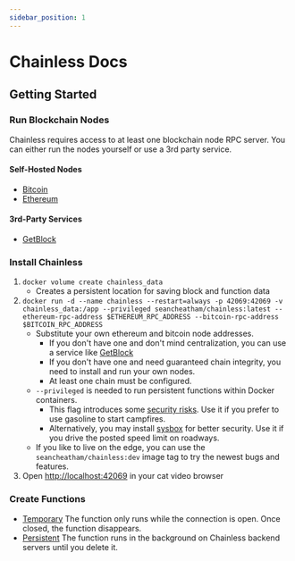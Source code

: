 ```yaml
---
sidebar_position: 1
---
```


# Chainless Docs

## Getting Started
### Run Blockchain Nodes
Chainless requires access to at least one blockchain node RPC server. You can either run the nodes yourself or use a 3rd party service.

#### Self-Hosted Nodes
- [Bitcoin](https://bitcoin.org/en/download)
- [Ethereum](https://ethereum.org/en/developers/docs/nodes-and-clients/run-a-node/)

#### 3rd-Party Services
- [GetBlock](https://getblock.io/)

### Install Chainless
1. `docker volume create chainless_data`
   - Creates a persistent location for saving block and function data
1. `docker run -d --name chainless --restart=always -p 42069:42069 -v chainless_data:/app --privileged seancheatham/chainless:latest --ethereum-rpc-address $ETHEREUM_RPC_ADDRESS --bitcoin-rpc-address $BITCOIN_RPC_ADDRESS`
   - Substitute your own ethereum and bitcoin node addresses.
     - If you don't have one and don't mind centralization, you can use a service like [GetBlock](https://getblock.io/)
     - If you don't have one and need guaranteed chain integrity, you need to install and run your own nodes.
     - At least one chain must be configured.
   - `--privileged` is needed to run persistent functions within Docker containers.
     - This flag introduces some [security risks](https://docs.docker.com/reference/cli/docker/container/run/#privileged). Use it if you prefer to use gasoline to start campfires.
     - Alternatively, you may install [sysbox](https://github.com/nestybox/sysbox) for better security. Use it if you drive the posted speed limit on roadways.
   - If you like to live on the edge, you can use the `seancheatham/chainless:dev` image tag to try the newest bugs and features.
1. Open [http://localhost:42069](http://localhost:42069) in your cat video browser

### Create Functions
- [Temporary](temporary-functions)
  The function only runs while the connection is open.  Once closed, the function disappears.
- [Persistent](persistent-functions)
  The function runs in the background on Chainless backend servers until you delete it.
